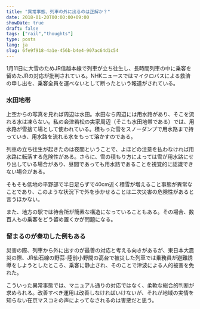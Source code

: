 ```yaml
---
title: "異常事態、列車の外に出るのは正解か？"
date: 2018-01-20T00:00:00+09:00
showDate: true
draft: false
tags: ["rail","thoughts"]
type: posts
lang: ja
slug: 6fe9f918-4a1e-456b-b4e4-907ac64d1c54
---
```

1月11日に大雪のためJR信越本線で列車が立ち往生し、長時間列車の中に乗客を留めたJRの対応が批判されている。NHKニュースではマイクロバスによる救済の申し出を、乗客全員を運べないとして断ったという報道がされている。

### 水田地帯
上空からの写真を見れば周辺は水田。水田なら周辺には用水路があり、そこを流れる水は凍らない。私の会津若松の実家周辺（そこも水田地帯である）では、用水路が雪捨て場として使われている。積もった雪をスノーダンプで用水路まで持っていき、用水路を流れる水をもって溶かすのである。

列車の立ち往生が起きたのは夜間ということで、よほどの注意を払わなければ用水路に転落する危険性がある。さらに、雪の積もり方によっては雪が用水路にせり出している場合があり、昼間であっても用水路であることを視覚的に認識できない場合がある。

そもそも低地の平野部で半日足らずで40cm近く積雪が増えること事態が異常なことであり、このような状況下で外を歩かせることは二次災害の危険性があると言うほかない。

また、地方の駅では待合所が簡素な構造になっていることもある。その場合、数百人もの乗客をどう留め置くかが問題になる。

### 留まるのが奏功した例もある
災害の際、列車から外に出すのが最善の対応と考える向きがあるが、東日本大震災の際、JR仙石線の野蒜-陸前小野間の高台で被災した列車では乗務員が避難誘導をしようとしたところ、乗客に静止され、そのことで津波による人的被害を免れた。

こういった異常事態では、マニュアル通りの対応ではなく、柔軟な総合的判断が求められる。改善すべき運用は改善しなければいけないが、それが地域の実情を知らない在京マスコミの声によってなされるのは害悪だと思う。